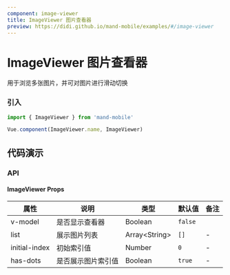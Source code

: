 ```yaml
---
component: image-viewer
title: ImageViewer 图片查看器
preview: https://didi.github.io/mand-mobile/examples/#/image-viewer
---
```


# ImageViewer 图片查看器

用于浏览多张图片，并可对图片进行滑动切换

### 引入

```javascript
import { ImageViewer } from 'mand-mobile'

Vue.component(ImageViewer.name, ImageViewer)
```

## 代码演示

<demo-wrapper
  src="src/packages/image-viewer/demo"
  :demos="demos"
/>

<script setup>
const demos = import.meta.globEager('../../../src/packages/image-viewer/demo/demo*.vue')
</script>

### API

#### ImageViewer Props
|属性 | 说明 | 类型 | 默认值 | 备注|
|----|-----|------|------|------|
| v-model | 是否显示查看器 | Boolean | `false` |
| list |展示图片列表 | Array\<String\> | `[]` | -|
| initial-index | 初始索引值 | Number | `0` | - |
| has-dots | 是否展示图片索引值 | Boolean | `true` | - |

